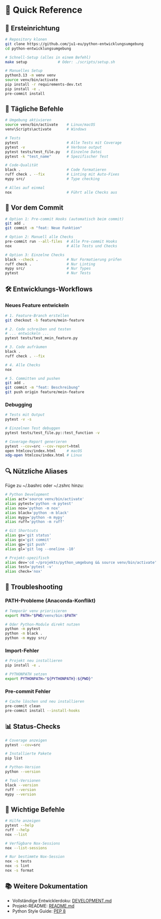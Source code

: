 # 🚀 Quick Reference

## 🔧 Ersteinrichtung
```bash
# Repository klonen
git clone https://github.com/ju1-eu/python-entwicklungsumgebung
cd python-entwicklungsumgebung

# Schnell-Setup (alles in einem Befehl)
make setup              # Oder: ./scripts/setup.sh

# Manuelles Setup
python3.13 -m venv venv
source venv/bin/activate
pip install -r requirements-dev.txt
pip install -e .
pre-commit install
```

## 📝 Tägliche Befehle
```bash
# Umgebung aktivieren
source venv/bin/activate    # Linux/macOS
venv\Scripts\activate       # Windows

# Tests
pytest                      # Alle Tests mit Coverage
pytest -v                   # Verbose output
pytest tests/test_file.py   # Einzelne Datei
pytest -k "test_name"       # Spezifischer Test

# Code-Qualität
black .                     # Code formatieren
ruff check . --fix          # Linting mit Auto-Fixes
mypy src/                   # Type checking

# Alles auf einmal
nox                         # Führt alle Checks aus
```

## 🎯 Vor dem Commit
```bash
# Option 1: Pre-commit Hooks (automatisch beim commit)
git add .
git commit -m "feat: Neue Funktion"

# Option 2: Manuell alle Checks
pre-commit run --all-files  # Alle Pre-commit Hooks
nox                         # Alle Tests und Checks

# Option 3: Einzelne Checks
black --check .             # Nur Formatierung prüfen
ruff check .                # Nur Linting
mypy src/                   # Nur Types
pytest                      # Nur Tests
```

## 🛠️ Entwicklungs-Workflows

### Neues Feature entwickeln
```bash
# 1. Feature-Branch erstellen
git checkout -b feature/mein-feature

# 2. Code schreiben und testen
# ... entwickeln ...
pytest tests/test_mein_feature.py

# 3. Code aufräumen
black .
ruff check . --fix

# 4. Alle Checks
nox

# 5. Committen und pushen
git add .
git commit -m "feat: Beschreibung"
git push origin feature/mein-feature
```

### Debugging
```bash
# Tests mit Output
pytest -v -s

# Einzelnen Test debuggen
pytest tests/test_file.py::test_function -v

# Coverage-Report generieren
pytest --cov=src --cov-report=html
open htmlcov/index.html     # macOS
xdg-open htmlcov/index.html # Linux
```

## 🔍 Nützliche Aliases

Füge zu ~/.bashrc oder ~/.zshrc hinzu:

```bash
# Python Development
alias act='source venv/bin/activate'
alias pytest='python -m pytest'
alias nox='python -m nox'
alias black='python -m black'
alias mypy='python -m mypy'
alias ruff='python -m ruff'

# Git Shortcuts
alias gs='git status'
alias gc='git commit'
alias gp='git push'
alias gl='git log --oneline -10'

# Projekt-spezifisch
alias dev='cd ~/projekts/python_umgebung && source venv/bin/activate'
alias test='pytest -v'
alias check='nox'
```

## 🚨 Troubleshooting

### PATH-Probleme (Anaconda-Konflikt)
```bash
# Temporär venv priorisieren
export PATH="$PWD/venv/bin:$PATH"

# Oder Python-Module direkt nutzen
python -m pytest
python -m black .
python -m mypy src/
```

### Import-Fehler
```bash
# Projekt neu installieren
pip install -e .

# PYTHONPATH setzen
export PYTHONPATH="${PYTHONPATH}:${PWD}"
```

### Pre-commit Fehler
```bash
# Cache löschen und neu installieren
pre-commit clean
pre-commit install --install-hooks
```

## 📊 Status-Checks
```bash
# Coverage anzeigen
pytest --cov=src

# Installierte Pakete
pip list

# Python-Version
python --version

# Tool-Versionen
black --version
ruff --version
mypy --version
```

## 🔗 Wichtige Befehle
```bash
# Hilfe anzeigen
pytest --help
ruff --help
nox --list

# Verfügbare Nox-Sessions
nox --list-sessions

# Nur bestimmte Nox-Session
nox -s tests
nox -s lint
nox -s format
```

## 📚 Weitere Dokumentation
- Vollständige Entwicklerdoku: [DEVELOPMENT.md](DEVELOPMENT.md)
- Projekt-README: [README.md](README.md)
- Python Style Guide: [PEP 8](https://pep8.org/)

